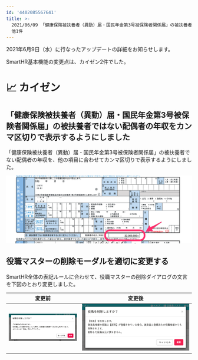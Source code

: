 ```yaml
---
id: '4402085567641'
title: >-
  2021/06/09 「健康保険被扶養者（異動）届・国民年金第3号被保険者関係届」の被扶養者ではない配偶者の年収をカンマ区切りで表示するようにしました
  他1件
---
```

2021年6月9日（水）に行なったアップデートの詳細をお知らせします。

SmartHR基本機能の変更点は、カイゼン2件でした。

# 📈 カイゼン

## 「健康保険被扶養者（異動）届・国民年金第3号被保険者関係届」の被扶養者ではない配偶者の年収をカンマ区切りで表示するようにしました

「健康保険被扶養者（異動）届・国民年金第3号被保険者関係届」の被扶養者でない配偶者の年収を、他の項目に合わせてカンマ区切りで表示するようにしました。

![](./__________2021-06-10_11_24_22.png)

## 役職マスターの削除モーダルを適切に変更する

SmartHR全体の表記ルールに合わせて、役職マスターの削除ダイアログの文言を下図のとおり変更しました。

| 変更前 | 変更後 |
| --- | --- |
| ![121130441-5e0d8e00-c869-11eb-937d-f1b276632dd6.png](./121130441-5e0d8e00-c869-11eb-937d-f1b276632dd6.png) | ![](./__________2021-06-10_11_30_56.png) |
